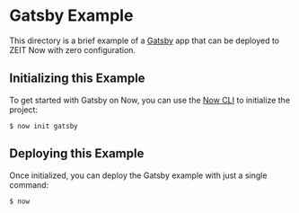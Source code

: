 # Gatsby Example

This directory is a brief example of a [Gatsby](https://www.gatsbyjs.org/) app that can be deployed to ZEIT Now with zero configuration.

## Initializing this Example

To get started with Gatsby on Now, you can use the [Now CLI](https://zeit.co/download) to initialize the project:

```shell
$ now init gatsby
```

## Deploying this Example

Once initialized, you can deploy the Gatsby example with just a single command:

```shell
$ now
```
